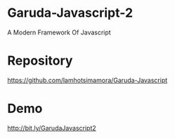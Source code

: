 # Garuda-Javascript-2
A Modern Framework Of Javascript


# Repository
https://github.com/lamhotsimamora/Garuda-Javascript

# Demo
http://bit.ly/GarudaJavascript2

